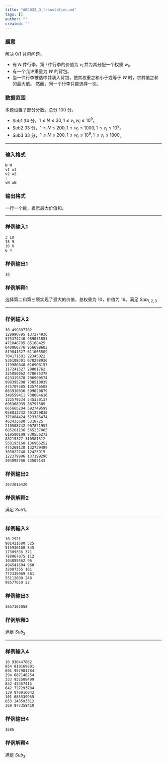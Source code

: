 ```yaml
---
title: "ABC032_D_translation.md"
tags: []
author: ""
created: ""
---
```


### 题意

解决 $0/1$ 背包问题。

- 有 $N$ 件行李，第 $i$ 件行李的价值为 $v_{i}$ 并为其分配一个权重 $w_{i}$。
- 有一个允许重量为 $W$ 的背包。
- 当一件行李被选中并装入背包，使其权重之和小于或等于 $W$ 时，求其值之和的最大值。 然而，同一个行李只能选择一次。

### 数据范围

本题设置了部分分数。总分 $100$ 分。

- $Sub1$ $34$ 分，$1\leq N \leq30,1 \leq v_{i},w_{i} \leq 10^9$。
- $Sub2$ $33$ 分，$1\leq N \leq 200,1 \leq w_{i} \leq 1000,1 \leq v_{i} \leq 10^9$。
- $Sub3$ $33$ 分，$1\leq N \leq 200,1 \leq w_{i} \leq 10^9,1 \leq v_{i} \leq 1000$。

---

### 输入格式

```
N W
v1 w1
v2 w2
:
vN wN
```

### 输出格式

一行一个数，表示最大价值和。

---

### 样例输入1

```
3 10
15 9
10 6
6 4
```

### 样例输出1

```
16
```

### 样例解释1

选择第二和第三项实现了最大的价值，总权重为 $10$，价值为 $16$。满足 $Sub_{1,2,3}$ 

---

### 样例输入2

```
30 499887702
128990795 137274936
575374246 989051853
471048785 85168425
640066776 856699603
819841327 611065509
704171581 22345022
536108301 678298936
119980848 616908153
117241527 28801762
325850062 478675378
623319578 706900574
998395208 738510039
475707585 135746508
863910036 599020879
340559411 738084616
122579234 545330137
696368935 86797589
665665204 592749599
958833732 401229830
371084424 523386474
463433600 5310725
210508742 907821957
685281136 565237085
619500108 730556272
88215377 310581512
558193168 136966252
475268130 132739489
303022740 12425915
122379996 137199296
304092766 23505143
```

### 样例输出2

```
3673016420
```

### 样例解释2

满足 $Sub1$。

---

### 样例输入3

```
10 2921
981421680 325
515936168 845
17309336 371
788067075 112
104855562 96
494541604 960
32007355 161
772339969 581
55112800 248
98577050 22
```

### 样例输出3

```
3657162058
```

### 样例解释3

满足 $Sub_{2}$

---

### 样例输入4

```
10 936447862
854 810169801
691 957981784
294 687140254
333 932608409
832 42367415
642 727293784
139 870916042
101 685539955
853 243593312
369 977358410
```

### 样例输出4

```
1686
```

### 样例解释4

满足 $Sub_{3}$

